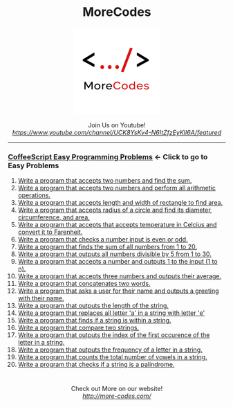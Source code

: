 <h1 align="center">MoreCodes</h1>
<p align="center"> 
  <img src="/morecodescir.png"/>
</p>

<p align="center">
Join Us on Youtube! <br/>
<i><u>https://www.youtube.com/channel/UCK8YsKv4-N6ItZfzEyKlI6A/featured</u></i>
</p>

- - - -
### [CoffeeScript Easy Programming Problems](../Easy%20Problems/) <- Click to go to Easy Problems

1. <a href="https://github.com/ArjunAranetaCodes/MoreCodes-CoffeeScript/blob/master/Easy%20Problems/problem1.coffee" target="_blank">Write a program that accepts two numbers and find the sum.</a>
2. <a href="https://github.com/ArjunAranetaCodes/MoreCodes-CoffeeScript/blob/master/Easy%20Problems/problem2.coffee" target="_blank">Write a program that accepts two numbers and perform all arithmetic operations.</a>
3. <a href="https://github.com/ArjunAranetaCodes/MoreCodes-CoffeeScript/blob/master/Easy%20Problems/problem3.coffee" target="_blank">Write a program that accepts length and width of rectangle to find area.</a>
4. <a href="https://github.com/ArjunAranetaCodes/MoreCodes-CoffeeScript/blob/master/Easy%20Problems/problem4.coffee" target="_blank">Write a program that accepts radius of a circle and find its diameter, circumference, and area.</a>
5. <a href="https://github.com/ArjunAranetaCodes/MoreCodes-CoffeeScript/blob/master/Easy%20Problems/problem5.coffee" target="_blank">Write a program that accepts that accepts temperature in Celcius and convert it to Farenheit.</a>
6. <a href="https://github.com/ArjunAranetaCodes/MoreCodes-CoffeeScript/blob/master/Easy%20Problems/problem6.coffee" target="_blank">Write a program that checks a number input is even or odd.</a>
7. <a href="https://github.com/ArjunAranetaCodes/MoreCodes-CoffeeScript/blob/master/Easy%20Problems/problem7.coffee" target="_blank">Write a program that finds the sum of all numbers from 1 to 20.</a>
8. <a href="https://github.com/ArjunAranetaCodes/MoreCodes-CoffeeScript/blob/master/Easy%20Problems/problem8.coffee" target="_blank">Write a program that outputs all numbers divisible by 5 from 1 to 30.</a>
9. <a href="https://github.com/ArjunAranetaCodes/MoreCodes-CoffeeScript/blob/master/Easy%20Problems/problem9.coffee" target="_blank">Write a program that accepts a number and outputs 1 to the input (1 to n).</a>
10. <a href="https://github.com/ArjunAranetaCodes/MoreCodes-CoffeeScript/blob/master/Easy%20Problems/problem10.coffee" target="_blank">Write a program that accepts three numbers and outputs their average.</a>
11. <a href="https://github.com/ArjunAranetaCodes/MoreCodes-CoffeeScript/blob/master/Easy%20Problems/problem11.coffee" target="_blank">Write a program that concatenates two words.</a>
12. <a href="https://github.com/ArjunAranetaCodes/MoreCodes-CoffeeScript/blob/master/Easy%20Problems/problem12.coffee" target="_blank">Write a program that asks a user for their name and outputs a greeting with their name.</a>
13. <a href="https://github.com/ArjunAranetaCodes/MoreCodes-CoffeeScript/blob/master/Easy%20Problems/problem13.coffee" target="_blank">Write a program that outputs the length of the string.</a>
14. <a href="https://github.com/ArjunAranetaCodes/MoreCodes-CoffeeScript/blob/master/Easy%20Problems/problem14.coffee" target="_blank">Write a program that replaces all letter 'a' in a string with letter 'e'</a>
15. <a href="https://github.com/ArjunAranetaCodes/MoreCodes-CoffeeScript/blob/master/Easy%20Problems/problem15.coffee" target="_blank">Write a program that finds if a string is within a string.</a>
16. <a href="https://github.com/ArjunAranetaCodes/MoreCodes-CoffeeScript/blob/master/Easy%20Problems/problem16.coffee" target="_blank">Write a program that compare two strings.</a>
17. <a href="https://github.com/ArjunAranetaCodes/MoreCodes-CoffeeScript/blob/master/Easy%20Problems/problem17.coffee" target="_blank">Write a program that outputs the index of the first occurence of the letter in a string.</a>
18. <a href="https://github.com/ArjunAranetaCodes/MoreCodes-CoffeeScript/blob/master/Easy%20Problems/problem18.coffee" target="_blank">Write a program that outputs the frequency of a letter in a string.</a>
19. <a href="https://github.com/ArjunAranetaCodes/MoreCodes-CoffeeScript/blob/master/Easy%20Problems/problem19.coffee" target="_blank">Write a program that counts the total number of vowels in a string.</a>
20. <a href="https://github.com/ArjunAranetaCodes/MoreCodes-CoffeeScript/blob/master/Easy%20Problems/problem20.coffee" target="_blank">Write a program that checks if a string is a palindrome.</a>

#

<p align="center">
Check out More on our website! <br/>
<i><u>http://more-codes.com/</u></i>
</p>
